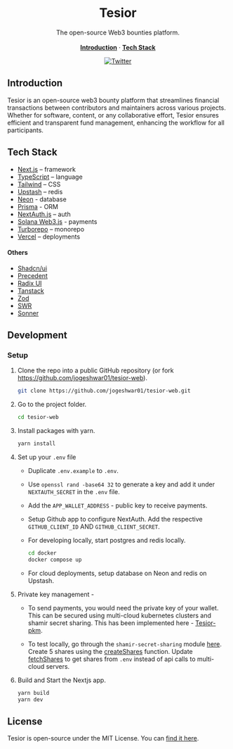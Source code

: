 <h1 align="center">Tesior</h1>

<p align="center">
    The open-source Web3 bounties platform.
    <br />
    <br />
    <a href="#introduction"><strong>Introduction</strong></a> ·
    <a href="#tech-stack"><strong>Tech Stack</strong></a>
</p>

<p align="center">
  <a href="https://twitter.com/jogeshwar01">
    <img src="https://img.shields.io/twitter/follow/jogeshwar01?style=flat&label=%40jogeshwar01&logo=twitter&color=0bf&logoColor=000" alt="Twitter" />
  </a>
</p>

## Introduction

Tesior is an open-source web3 bounty platform that streamlines financial transactions between contributors and maintainers across various projects. Whether for software, content, or any collaborative effort, Tesior ensures efficient and transparent fund management, enhancing the workflow for all participants.

## Tech Stack

- [Next.js](https://nextjs.org/) – framework
- [TypeScript](https://www.typescriptlang.org/) – language
- [Tailwind](https://tailwindcss.com/) – CSS
- [Upstash](https://upstash.com/) – redis
- [Neon](https://neon.tech/) - database
- [Prisma](https://www.prisma.io/) - ORM
- [NextAuth.js](https://next-auth.js.org/) – auth
- [Solana Web3.js](https://github.com/solana-labs/solana-web3.js) - payments
- [Turborepo](https://turbo.build/repo) – monorepo
- [Vercel](https://vercel.com/) – deployments

#### Others

- [Shadcn/ui](https://ui.shadcn.com/)
- [Precedent](https://github.com/steven-tey/precedent)
- [Radix UI](https://www.radix-ui.com/)
- [Tanstack](https://tanstack.com/)
- [Zod](https://zod.dev/)
- [SWR](https://swr.vercel.app/)
- [Sonner](https://sonner.emilkowal.ski/)

## Development

### Setup

1. Clone the repo into a public GitHub repository (or fork https://github.com/jogeshwar01/tesior-web).

   ```sh
   git clone https://github.com/jogeshwar01/tesior-web.git
   ```

2. Go to the project folder.

   ```sh
   cd tesior-web
   ```

3. Install packages with yarn.

   ```sh
   yarn install
   ```

4. Set up your `.env` file

   - Duplicate `.env.example` to `.env`.
   - Use `openssl rand -base64 32` to generate a key and add it under `NEXTAUTH_SECRET` in the `.env` file.
   - Add the `APP_WALLET_ADDRESS` - public key to receive payments.
   - Setup Github app to configure NextAuth. Add the respective `GITHUB_CLIENT_ID` AND `GITHUB_CLIENT_SECRET`.

   - For developing locally, start postgres and redis locally.

     ```sh
     cd docker
     docker compose up
     ```

   - For cloud deployments, setup database on Neon and redis on Upstash.

5. Private key management -

   - To send payments, you would need the private key of your wallet. This can be secured using multi-cloud kubernetes clusters and shamir secret sharing. This has been implemented here - [Tesior-pkm](https://github.com/jogeshwar01/tesior-pkm).

   - To test locally, go through the `shamir-secret-sharing` module [here](https://github.com/jogeshwar01/tesior-web/tree/main/apps/next-web/lib/shamirs-secret-sharing). Create 5 shares using the [createShares](https://github.com/jogeshwar01/tesior-web/blob/main/apps/next-web/lib/shamirs-secret-sharing/createShares.ts) function. Update [fetchShares](https://github.com/jogeshwar01/tesior-web/blob/main/apps/next-web/lib/shamirs-secret-sharing/recoverPrivateKey.ts) to get shares from `.env` instead of api calls to multi-cloud servers.

5. Build and Start the Nextjs app.

   ```sh
   yarn build
   yarn dev
   ```

## License

Tesior is open-source under the MIT License. You can [find it here](https://github.com/jogeshwar01/tesior-web/blob/main/LICENSE.md).
